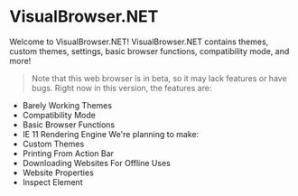 # VisualBrowser.NET
Welcome to VisualBrowser.NET! VisualBrowser.NET contains themes, custom themes, settings, basic browser functions, compatibility mode, and more!
> Note that this web browser is in beta, so it may lack features or have bugs.
Right now in this version, the features are:
- Barely Working Themes
- Compatibility Mode
- Basic Browser Functions
- IE 11 Rendering Engine
We're planning to make:
- Custom Themes
- Printing From Action Bar
- Downloading Websites For Offline Uses
- Website Properties
- Inspect Element
